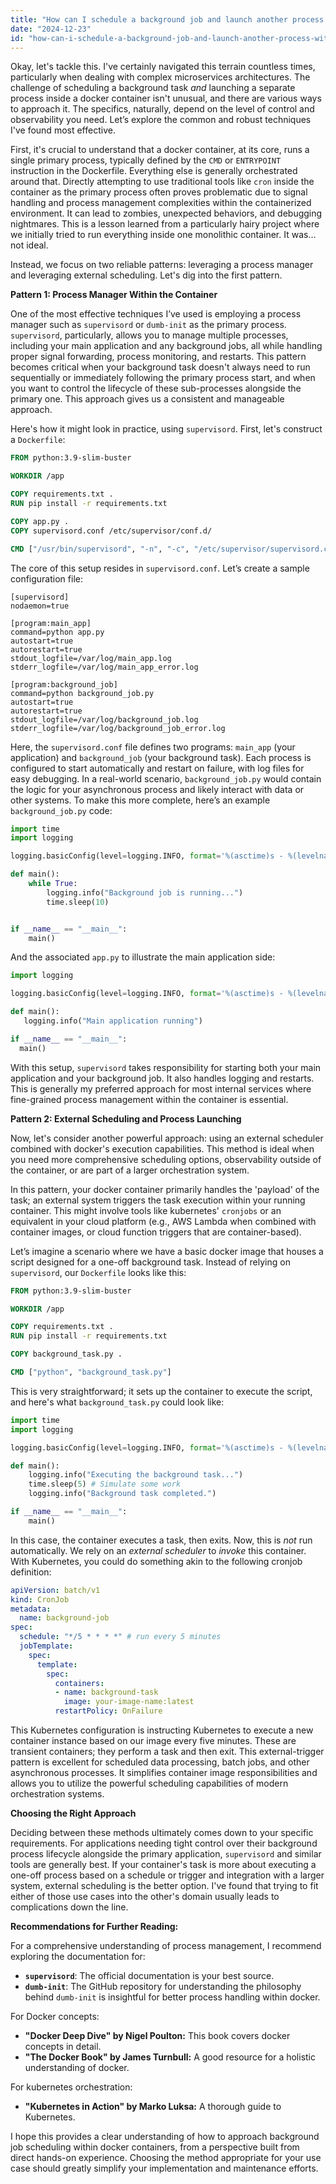 ```yaml
---
title: "How can I schedule a background job and launch another process within a Docker container?"
date: "2024-12-23"
id: "how-can-i-schedule-a-background-job-and-launch-another-process-within-a-docker-container"
---
```


Okay, let's tackle this. I've certainly navigated this terrain countless times, particularly when dealing with complex microservices architectures. The challenge of scheduling a background task *and* launching a separate process inside a docker container isn't unusual, and there are various ways to approach it. The specifics, naturally, depend on the level of control and observability you need. Let’s explore the common and robust techniques I've found most effective.

First, it's crucial to understand that a docker container, at its core, runs a single primary process, typically defined by the `CMD` or `ENTRYPOINT` instruction in the Dockerfile. Everything else is generally orchestrated around that. Directly attempting to use traditional tools like `cron` inside the container as the primary process often proves problematic due to signal handling and process management complexities within the containerized environment. It can lead to zombies, unexpected behaviors, and debugging nightmares. This is a lesson learned from a particularly hairy project where we initially tried to run everything inside one monolithic container. It was… not ideal.

Instead, we focus on two reliable patterns: leveraging a process manager and leveraging external scheduling. Let's dig into the first pattern.

**Pattern 1: Process Manager Within the Container**

One of the most effective techniques I’ve used is employing a process manager such as `supervisord` or `dumb-init` as the primary process. `supervisord`, particularly, allows you to manage multiple processes, including your main application and any background jobs, all while handling proper signal forwarding, process monitoring, and restarts. This pattern becomes critical when your background task doesn't always need to run sequentially or immediately following the primary process start, and when you want to control the lifecycle of these sub-processes alongside the primary one. This approach gives us a consistent and manageable approach.

Here's how it might look in practice, using `supervisord`. First, let's construct a `Dockerfile`:

```dockerfile
FROM python:3.9-slim-buster

WORKDIR /app

COPY requirements.txt .
RUN pip install -r requirements.txt

COPY app.py .
COPY supervisord.conf /etc/supervisor/conf.d/

CMD ["/usr/bin/supervisord", "-n", "-c", "/etc/supervisor/supervisord.conf"]
```

The core of this setup resides in `supervisord.conf`. Let’s create a sample configuration file:

```
[supervisord]
nodaemon=true

[program:main_app]
command=python app.py
autostart=true
autorestart=true
stdout_logfile=/var/log/main_app.log
stderr_logfile=/var/log/main_app_error.log

[program:background_job]
command=python background_job.py
autostart=true
autorestart=true
stdout_logfile=/var/log/background_job.log
stderr_logfile=/var/log/background_job_error.log
```

Here, the `supervisord.conf` file defines two programs: `main_app` (your application) and `background_job` (your background task). Each process is configured to start automatically and restart on failure, with log files for easy debugging. In a real-world scenario, `background_job.py` would contain the logic for your asynchronous process and likely interact with data or other systems. To make this more complete, here’s an example `background_job.py` code:

```python
import time
import logging

logging.basicConfig(level=logging.INFO, format='%(asctime)s - %(levelname)s - %(message)s')

def main():
    while True:
        logging.info("Background job is running...")
        time.sleep(10)


if __name__ == "__main__":
    main()

```

And the associated `app.py` to illustrate the main application side:

```python
import logging

logging.basicConfig(level=logging.INFO, format='%(asctime)s - %(levelname)s - %(message)s')

def main():
   logging.info("Main application running")

if __name__ == "__main__":
  main()
```

With this setup, `supervisord` takes responsibility for starting both your main application and your background job. It also handles logging and restarts. This is generally my preferred approach for most internal services where fine-grained process management within the container is essential.

**Pattern 2: External Scheduling and Process Launching**

Now, let's consider another powerful approach: using an external scheduler combined with docker's execution capabilities. This method is ideal when you need more comprehensive scheduling options, observability outside of the container, or are part of a larger orchestration system.

In this pattern, your docker container primarily handles the 'payload' of the task; an external system triggers the task execution within your running container. This might involve tools like kubernetes' `cronjobs` or an equivalent in your cloud platform (e.g., AWS Lambda when combined with container images, or cloud function triggers that are container-based).

Let’s imagine a scenario where we have a basic docker image that houses a script designed for a one-off background task. Instead of relying on `supervisord`, our `Dockerfile` looks like this:

```dockerfile
FROM python:3.9-slim-buster

WORKDIR /app

COPY requirements.txt .
RUN pip install -r requirements.txt

COPY background_task.py .

CMD ["python", "background_task.py"]
```

This is very straightforward; it sets up the container to execute the script, and here's what `background_task.py` could look like:

```python
import time
import logging

logging.basicConfig(level=logging.INFO, format='%(asctime)s - %(levelname)s - %(message)s')

def main():
    logging.info("Executing the background task...")
    time.sleep(5) # Simulate some work
    logging.info("Background task completed.")

if __name__ == "__main__":
    main()
```

In this case, the container executes a task, then exits. Now, this is *not* run automatically. We rely on an *external scheduler* to *invoke* this container. With Kubernetes, you could do something akin to the following cronjob definition:

```yaml
apiVersion: batch/v1
kind: CronJob
metadata:
  name: background-job
spec:
  schedule: "*/5 * * * *" # run every 5 minutes
  jobTemplate:
    spec:
      template:
        spec:
          containers:
          - name: background-task
            image: your-image-name:latest
          restartPolicy: OnFailure
```

This Kubernetes configuration is instructing Kubernetes to execute a new container instance based on our image every five minutes. These are transient containers; they perform a task and then exit. This external-trigger pattern is excellent for scheduled data processing, batch jobs, and other asynchronous processes. It simplifies container image responsibilities and allows you to utilize the powerful scheduling capabilities of modern orchestration systems.

**Choosing the Right Approach**

Deciding between these methods ultimately comes down to your specific requirements. For applications needing tight control over their background process lifecycle alongside the primary application, `supervisord` and similar tools are generally best. If your container's task is more about executing a one-off process based on a schedule or trigger and integration with a larger system, external scheduling is the better option. I've found that trying to fit either of those use cases into the other's domain usually leads to complications down the line.

**Recommendations for Further Reading:**

For a comprehensive understanding of process management, I recommend exploring the documentation for:

*   **`supervisord`**: The official documentation is your best source.
*  **`dumb-init`**: The GitHub repository for understanding the philosophy behind `dumb-init` is insightful for better process handling within docker.

For Docker concepts:

*   **"Docker Deep Dive" by Nigel Poulton:** This book covers docker concepts in detail.
*   **"The Docker Book" by James Turnbull:** A good resource for a holistic understanding of docker.

For kubernetes orchestration:

*   **"Kubernetes in Action" by Marko Luksa:** A thorough guide to Kubernetes.

I hope this provides a clear understanding of how to approach background job scheduling within docker containers, from a perspective built from direct hands-on experience. Choosing the method appropriate for your use case should greatly simplify your implementation and maintenance efforts.
